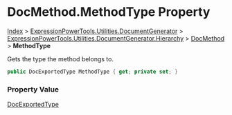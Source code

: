 ﻿# DocMethod.MethodType Property

[Index](../index.md) > [ExpressionPowerTools.Utilities.DocumentGenerator](ExpressionPowerTools.Utilities.DocumentGenerator.a.md) > [ExpressionPowerTools.Utilities.DocumentGenerator.Hierarchy](ExpressionPowerTools.Utilities.DocumentGenerator.Hierarchy.n.md) > [DocMethod](ExpressionPowerTools.Utilities.DocumentGenerator.Hierarchy.DocMethod.cs.md) > **MethodType**

Gets the type the method belongs to.

```csharp
public DocExportedType MethodType { get; private set; }
```

### Property Value

 [DocExportedType](ExpressionPowerTools.Utilities.DocumentGenerator.Hierarchy.DocExportedType.cs.md) 

